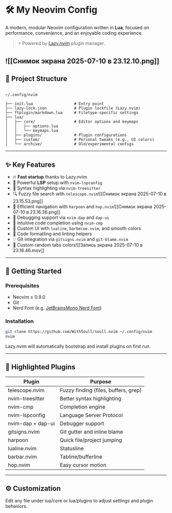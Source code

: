 # 🛠️ My Neovim Config

A modern, modular Neovim configuration written in **Lua**, focused on performance, convenience, and an enjoyable coding experience.

> ⚡ Powered by [Lazy.nvim](https://github.com/folke/lazy.nvim) plugin manager.

![[Снимок экрана 2025-07-10 в 23.12.10.png]]
---

## 📁 Project Structure
```

~/.config/nvim

├── init.lua                  # Entry point
├── lazy-lock.json            # Plugin lockfile (Lazy.nvim)
├── ftplugin/markdown.lua     # Filetype-specific settings
├── lua/
│   ├── core/                 # Editor options and keymaps
│   │   ├── options.lua
│   │   └── keymaps.lua
│   ├── plugins/              # Plugin configurations
│   ├── custom/               # Personal tweaks (e.g., UI colors)
│   └── archive/              # Old/experimental configs
````
---

## ✨ Key Features

- 🔥 **Fast startup** thanks to Lazy.nvim
- 🧠 Powerful **LSP** setup with `nvim-lspconfig`
- 🌳 Syntax highlighting via `nvim-treesitter`
- 🔍 Fuzzy file search with `telescope.nvim`![[Снимок экрана 2025-07-10 в 23.15.53.png]]
- 🧭 Efficient navigation with `harpoon` and `hop.nvim`![[Снимок экрана 2025-07-10 в 23.16.36.png]]
- 🎯 Debugging support via `nvim-dap` and `dap-ui`
- 🧱 Intuitive code completion using `nvim-cmp`
- 🎨 Custom UI with `lualine`, `barbecue.nvim`, and smooth colors
- 🧼 Code formatting and linting helpers
- 💡 Git integration via `gitsigns.nvim` and `git-blame.nvim`
- 🎨 Custom random tabs colors![[Запись экрана 2025-07-10 в 23.18.46.mov]]

---

## 🚀 Getting Started

### Prerequisites

- Neovim ≥ 0.9.0
- Git
- Nerd Font (e.g. [JetBrainsMono Nerd Font](https://www.nerdfonts.com/))

### Installation

```bash
git clone https://github.com/WithSoull/soull.nvim ~/.config/nvim
nvim
```

Lazy.nvim will automatically bootstrap and install plugins on first run.

---

## **🧩 Highlighted Plugins**

|**Plugin**|**Purpose**|
|---|---|
|telescope.nvim|Fuzzy finding (files, buffers, grep)|
|nvim-treesitter|Better syntax highlighting|
|nvim-cmp|Completion engine|
|nvim-lspconfig|Language Server Protocol|
|nvim-dap + dap-ui|Debugger support|
|gitsigns.nvim|Git gutter and inline blame|
|harpoon|Quick file/project jumping|
|lualine.nvim|Statusline|
|barbar.nvim|Tabline/bufferline|
|hop.nvim|Easy cursor motion|

---

## **⚙️ Customization**

Edit any file under lua/core or lua/plugins to adjust settings and plugin behaviors.
